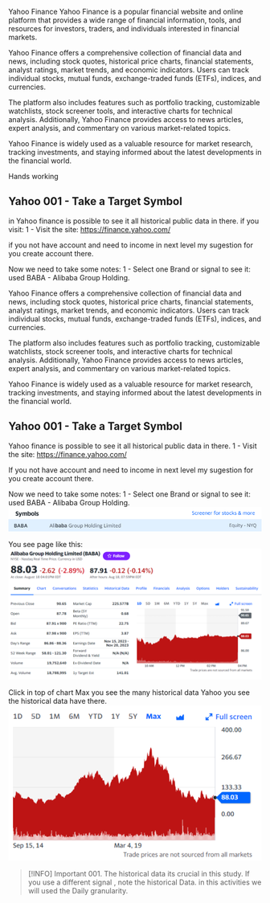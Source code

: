 Yahoo Finance
Yahoo Finance is a popular financial website and online platform that provides a wide range of financial information, tools, and resources for investors, traders, and individuals interested in financial markets.

Yahoo Finance offers a comprehensive collection of financial data and news, including stock quotes, historical price charts, financial statements, analyst ratings, market trends, and economic indicators. Users can track individual stocks, mutual funds, exchange-traded funds (ETFs), indices, and currencies.

The platform also includes features such as portfolio tracking, customizable watchlists, stock screener tools, and interactive charts for technical analysis. Additionally, Yahoo Finance provides access to news articles, expert analysis, and commentary on various market-related topics.

Yahoo Finance is widely used as a valuable resource for market research, tracking investments, and staying informed about the latest developments in the financial world.

Hands working

## Yahoo 001 - Take a Target Symbol
in Yahoo finance is possible to see it all historical public data in there.
if you visit:
1 - Visit the site:
https://finance.yahoo.com/

if you not have account and need to income in next level my sugestion for you create account there.

Now we need to take some notes:
1 - Select one Brand or signal to see it: used BABA - Alibaba Group Holding.




Yahoo Finance offers a comprehensive collection of financial data and news, including stock quotes, historical price charts, financial statements, analyst ratings, market trends, and economic indicators. Users can track individual stocks, mutual funds, exchange-traded funds (ETFs), indices, and currencies.

The platform also includes features such as portfolio tracking, customizable watchlists, stock screener tools, and interactive charts for technical analysis. Additionally, Yahoo Finance provides access to news articles, expert analysis, and commentary on various market-related topics.

Yahoo Finance is widely used as a valuable resource for market research, tracking investments, and staying informed about the latest developments in the financial world.

## Yahoo 001 - Take a Target Symbol
Yahoo finance is possible to see it all historical public data in there.
1 - Visit the site:
https://finance.yahoo.com/

If you not have account and need to income in next level my sugestion for you create account there.

Now we need to take some notes:
1 - Select one Brand or signal to see it: used BABA - Alibaba Group Holding.
![abc](Images/Yahoo001.png)

You see page like this:
![abc](Images/Yahoo002.png)

Click in top of chart Max you see the many historical data Yahoo you see the historical data have there.
![abc](Images/Yahoo003.png)

>[!INFO] Important 001.
>The historical data its crucial in this study.
>If you use a different signal , note the historical Data.
>in this activities we will used the Daily granularity.
>


